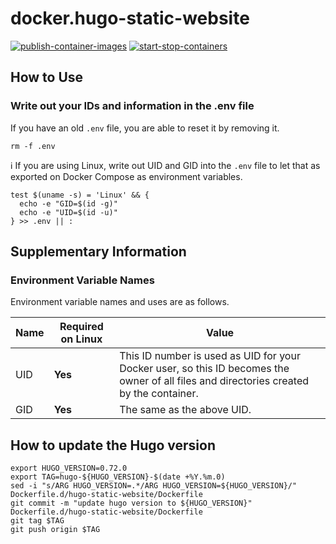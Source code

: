# docker.hugo-static-website

[![publish-container-images](https://github.com/mazgi/docker.hugo-static-website/actions/workflows/publish-container-images.yml/badge.svg)](https://github.com/mazgi/docker.hugo-static-website/actions/workflows/publish-container-images.yml)
[![start-stop-containers](https://github.com/mazgi/docker.hugo-static-website/actions/workflows/start-stop-containers.yml/badge.svg)](https://github.com/mazgi/docker.hugo-static-website/actions/workflows/start-stop-containers.yml)

## How to Use

### Write out your IDs and information in the .env file

If you have an old `.env` file, you are able to reset it by removing it.

```console
rm -f .env
```

:information_source: If you are using Linux, write out UID and GID into the `.env` file to let that as exported on Docker Compose as environment variables.

```console
test $(uname -s) = 'Linux' && {
  echo -e "GID=$(id -g)"
  echo -e "UID=$(id -u)"
} >> .env || :
```

## Supplementary Information

### Environment Variable Names

Environment variable names and uses are as follows.

| Name       | Required on Linux | Value                                                                                                                                   |
| ---------- | ----------------- | --------------------------------------------------------------------------------------------------------------------------------------- |
| UID        | **Yes**           | This ID number is used as UID for your Docker user, so this ID becomes the owner of all files and directories created by the container. |
| GID        | **Yes**           | The same as the above UID.                                                                                                              |

## How to update the Hugo version

```shellsession
export HUGO_VERSION=0.72.0
export TAG=hugo-${HUGO_VERSION}-$(date +%Y.%m.0)
sed -i "s/ARG HUGO_VERSION=.*/ARG HUGO_VERSION=${HUGO_VERSION}/" Dockerfile.d/hugo-static-website/Dockerfile
git commit -m "update hugo version to ${HUGO_VERSION}" Dockerfile.d/hugo-static-website/Dockerfile
git tag $TAG
git push origin $TAG
```
